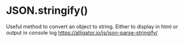 # JSON.stringify()
Useful method to convert an object to string. Either to display in html or output in console log
https://alligator.io/js/json-parse-stringify/
